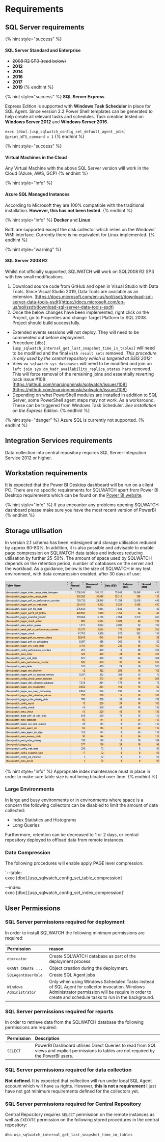 # Requirements

## SQL Server requirements

{% hint style="success" %}
#### SQL Server Standard and Enterprise

* ~~2008 R2 SP3 \(read below\)~~
* **2012**
* **2014**
* **2016**
* **2017**
* **2019**
{% endhint %}

{% hint style="success" %}
**SQL Server Express**

Express Edition is supported with **Windows Task Scheduler** in place for SQL Agent. Since version 2.2 Power Shell templates can be generated to help create all relevant tasks and schedules. Task creation tested on **Windows Server 2012** and **Windows Server 2016**.

`exec [dbo].[usp_sqlwatch_config_set_default_agent_jobs] @print_WTS_command = 1`
{% endhint %}

{% hint style="success" %}
#### Virtual Machines in the Cloud

Any Virtual Machine with the above SQL Server version will work in the Cloud \(Azure, AWS, GCP\)
{% endhint %}

{% hint style="info" %}
#### Azure SQL Managed Instances 

According to Microsoft they are 100% compatible with the traditional installation. **However, this has not been tested.**
{% endhint %}

{% hint style="info" %}
**Docker** and **Linux** 

Both are supported except the disk collector which relies on the Windows' WMI interface. Currently there is no equivalent for Linux implemented.
{% endhint %}

{% hint style="warning" %}
#### SQL Server 2008 R2

Whilst not officially supported, SQLWATCH will work on SQL2008 R2 SP3 with few small modifications.

1. Download source code from GitHub and open in Visual Studio with Data Tools. Since Visual Studio 2019, Data Tools are available as an extension. [https://docs.microsoft.com/en-us/sql/ssdt/download-sql-server-data-tools-ssdt](https://docs.microsoft.com/en-us/sql/ssdt/download-sql-server-data-tools-ssdt)
2. Once the below changes have been implemented, right click on the Project, go to Properties and change Target Platform to SQL 2008. Project should build successfully.

* Extended events sessions will not deploy. They will need to be commented out before deployment.
* Procedure `[dbo].[usp_sqlwatch_internal_get_last_snapshot_time_in_tables]` will need to be modified and the final `with result sets` removed. _This procedure is only used by the central repository which is targeted at SSIS 2012:_
* View `vw_sqlwatch_sys_databases` will need to be modified and join on `left join sys.dm_hadr_availability_replica_states hars` removed. This will force removal of the remaining joins and essentially reverting back issue \#108: [https://github.com/marcingminski/sqlwatch/issues/108](https://github.com/marcingminski/sqlwatch/issues/108)
* Depending on what PowerShell modules are installed in addition to SQL Server, some PowerShell agent steps may not work. As a workaround, These can be triggered from Windows Task Scheduler. _See installation on the Express Edition_.
{% endhint %}

{% hint style="danger" %}
Azure SQL is currently not supported.
{% endhint %}

## Integration Services requirements

Data collection into central repository requires SQL Server Integration Service 2012 or higher. 

## Workstation requirements

It is expected that the Power BI Desktop dashboard will be run on a client PC. There are no specific requirements for SQLWATCH apart from Power BI Desktop requirements which can be found on the [Power BI website](https://docs.microsoft.com/en-us/power-bi/desktop-get-the-desktop#minimum-requirements).  

{% hint style="info" %}
If you encounter any problems opening SQLWATCH dashboard please make sure you have the most recent version of PowerBI
{% endhint %}

## Storage utilisation

In version 2.1 schema has been redesigned and storage utilisation reduced by approx 60-80%. In addition, it is also possible and advisable to enable page compression on SQLWATCH data tables and indexes reducing utilisation by further 25-50%. The amount of space used by SQLWATCH depends on the retention period, number of databases on the server and the workload. As a guidance, below is the size of SQLWATCH in my test environment, with data compression enabled, after 30 days of use:

![Top tables after 30 days of use](../.gitbook/assets/image%20%2812%29.png)

{% hint style="info" %}
Appropriate index maintenance must in place in order to make sure table size is not being bloated over time.
{% endhint %}

### Large Environments

In large and busy environments or in environments where space is a concern the following collectors can be disabled to limit the amount of data collected:

* Index Statistics and Histograms 
* Long Queries

Furthermore, retention can be decreased to 1 or 2 days, or central repository deployed to offload data from remote instances.

### Data Compression

The following procedures will enable apply PAGE level compression:

`--table:  
exec [dbo].[usp_sqlwatch_config_set_table_compression]  
  
--index:  
exec [dbo].[usp_sqlwatch_config_set_index_compression]`

## User Permissions

### SQL Server permissions required for deployment

In order to install SQLWATCH the following minimum permissions are required:

| Permission | reason |
| :--- | :--- |
| `dbcreator` | Create SQLWATCH database as part of the deployment process |
| `GRANT CREATE ...` | Object creation during the deployment.  |
| `SQLAgentUserRole` | Create SQL Agent jobs |
| `Windows Administrator` | Only when using Windows Scheduled Tasks instead of SQL Agent for collector invocation. Windows Administrator permission will be require in order to create and schedule tasks to run in the background. |

### SQL Server permissions required for reports

In order to retrieve data from the SQLWATCH database the following permissions are required:

| Permission | Description |
| :--- | :--- |
| `SELECT` | PowerBI Dashboard utilises Direct Queries to read from SQL views and explicit permissions to tables are not required by the PowerBI users. |

### SQL Server permissions required for data collection

**Not defined**. It is expected that collection will run under local SQL Agent account which will have `sa` rights. However, **this is not a requirement** I just have not got minimum requirements defined for the collectors yet.

### SQL Server permissions required for Central Repository

Central Repository requires `SELECT` permission on the remote instances as well as `EXECUTE` permission on the following stored procedures in the central repository:

`dbo.usp_sqlwatch_internal_get_last_snapshot_time_in_tables`

